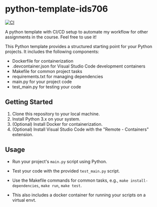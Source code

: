 # python-template-ids706


[![CI](https://github.com/farazjawedd/python-template-ids706/actions/workflows/cicd.yml/badge.svg)](https://github.com/farazjawedd/python-template-ids706/actions/workflows/cicd.yml)

A python template with CI/CD setup to automate my workflow for other assignments in the course. Feel free to use it!

This Python template provides a structured starting point for your Python projects. It includes the following components:

- Dockerfile for containerization
- .devcontainer.json for Visual Studio Code development containers
- Makefile for common project tasks
- requirements.txt for managing dependencies
- main.py for your project code
- test_main.py for testing your code

## Getting Started

1. Clone this repository to your local machine.
2. Install Python 3.x on your system.
3. (Optional) Install Docker for containerization.
4. (Optional) Install Visual Studio Code with the "Remote - Containers" extension.

## Usage

- Run your project's `main.py` script using Python.
- Test your code with the provided `test_main.py` script.
- Use the Makefile commands for common tasks, e.g., `make install-dependencies`, `make run`, `make test`.

- This also includes a docker container for running your scripts on a virtual envt. 
